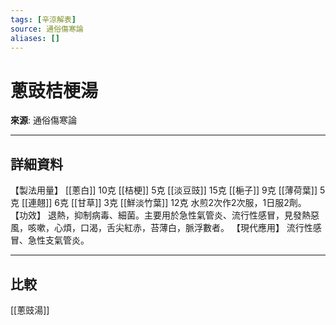 ```yaml
---
tags: [辛涼解表]
source: 通俗傷寒論
aliases: []
---
```


# 蔥豉桔梗湯

**來源**: 通俗傷寒論  

---

## 詳細資料
【製法用量】 [[蔥白]] 10克 [[桔梗]] 5克 [[淡豆豉]] 15克 [[梔子]] 9克 [[薄荷葉]] 5克 [[連翹]] 6克 [[甘草]] 3克 [[鮮淡竹葉]] 12克
水煎2次作2次服，1日服2劑。
【功效】
退熱，抑制病毒、細菌。主要用於急性氣管炎、流行性感冒，見發熱惡風，咳嗽，心煩，口渴，舌尖紅赤，苔薄白，脈浮數者。
【現代應用】
流行性感冒、急性支氣管炎。

---

## 比較
[[蔥豉湯]]
